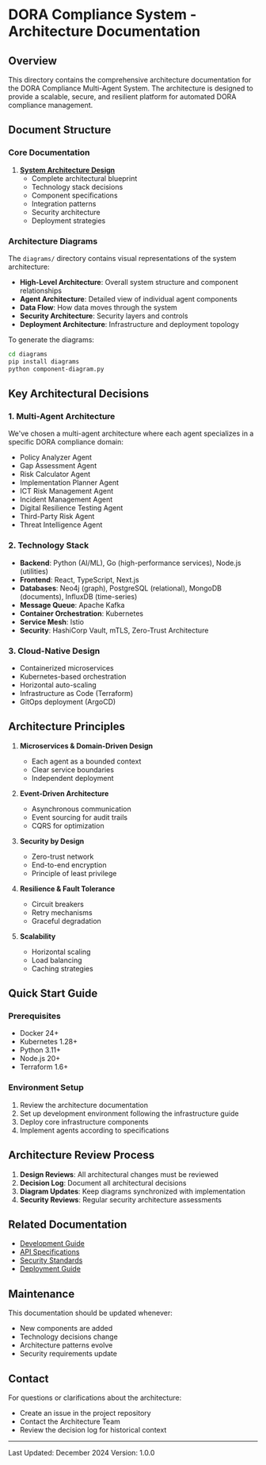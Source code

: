 # DORA Compliance System - Architecture Documentation

## Overview

This directory contains the comprehensive architecture documentation for the DORA Compliance Multi-Agent System. The architecture is designed to provide a scalable, secure, and resilient platform for automated DORA compliance management.

## Document Structure

### Core Documentation

1. **[System Architecture Design](./system-architecture-design.md)**
   - Complete architectural blueprint
   - Technology stack decisions
   - Component specifications
   - Integration patterns
   - Security architecture
   - Deployment strategies

### Architecture Diagrams

The `diagrams/` directory contains visual representations of the system architecture:

- **High-Level Architecture**: Overall system structure and component relationships
- **Agent Architecture**: Detailed view of individual agent components
- **Data Flow**: How data moves through the system
- **Security Architecture**: Security layers and controls
- **Deployment Architecture**: Infrastructure and deployment topology

To generate the diagrams:
```bash
cd diagrams
pip install diagrams
python component-diagram.py
```

## Key Architectural Decisions

### 1. Multi-Agent Architecture
We've chosen a multi-agent architecture where each agent specializes in a specific DORA compliance domain:
- Policy Analyzer Agent
- Gap Assessment Agent
- Risk Calculator Agent
- Implementation Planner Agent
- ICT Risk Management Agent
- Incident Management Agent
- Digital Resilience Testing Agent
- Third-Party Risk Agent
- Threat Intelligence Agent

### 2. Technology Stack
- **Backend**: Python (AI/ML), Go (high-performance services), Node.js (utilities)
- **Frontend**: React, TypeScript, Next.js
- **Databases**: Neo4j (graph), PostgreSQL (relational), MongoDB (documents), InfluxDB (time-series)
- **Message Queue**: Apache Kafka
- **Container Orchestration**: Kubernetes
- **Service Mesh**: Istio
- **Security**: HashiCorp Vault, mTLS, Zero-Trust Architecture

### 3. Cloud-Native Design
- Containerized microservices
- Kubernetes-based orchestration
- Horizontal auto-scaling
- Infrastructure as Code (Terraform)
- GitOps deployment (ArgoCD)

## Architecture Principles

1. **Microservices & Domain-Driven Design**
   - Each agent as a bounded context
   - Clear service boundaries
   - Independent deployment

2. **Event-Driven Architecture**
   - Asynchronous communication
   - Event sourcing for audit trails
   - CQRS for optimization

3. **Security by Design**
   - Zero-trust network
   - End-to-end encryption
   - Principle of least privilege

4. **Resilience & Fault Tolerance**
   - Circuit breakers
   - Retry mechanisms
   - Graceful degradation

5. **Scalability**
   - Horizontal scaling
   - Load balancing
   - Caching strategies

## Quick Start Guide

### Prerequisites
- Docker 24+
- Kubernetes 1.28+
- Python 3.11+
- Node.js 20+
- Terraform 1.6+

### Environment Setup
1. Review the architecture documentation
2. Set up development environment following the infrastructure guide
3. Deploy core infrastructure components
4. Implement agents according to specifications

## Architecture Review Process

1. **Design Reviews**: All architectural changes must be reviewed
2. **Decision Log**: Document all architectural decisions
3. **Diagram Updates**: Keep diagrams synchronized with implementation
4. **Security Reviews**: Regular security architecture assessments

## Related Documentation

- [Development Guide](../../README.md)
- [API Specifications](./system-architecture-design.md#api-specifications)
- [Security Standards](./system-architecture-design.md#security-architecture)
- [Deployment Guide](./system-architecture-design.md#deployment-architecture)

## Maintenance

This documentation should be updated whenever:
- New components are added
- Technology decisions change
- Architecture patterns evolve
- Security requirements update

## Contact

For questions or clarifications about the architecture:
- Create an issue in the project repository
- Contact the Architecture Team
- Review the decision log for historical context

---

Last Updated: December 2024
Version: 1.0.0 